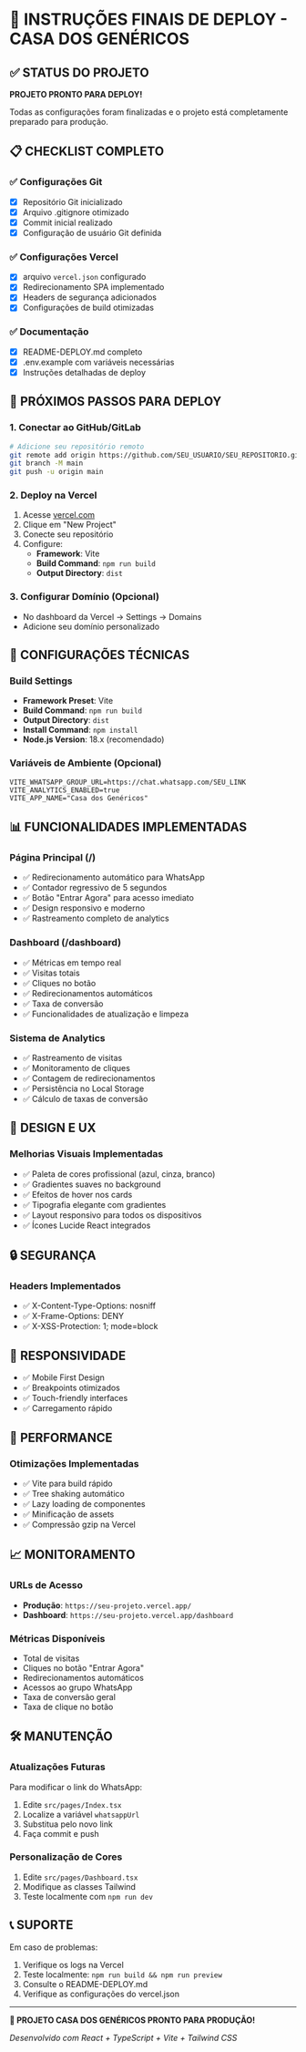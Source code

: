 # 🚀 INSTRUÇÕES FINAIS DE DEPLOY - CASA DOS GENÉRICOS

## ✅ STATUS DO PROJETO

**PROJETO PRONTO PARA DEPLOY!** 

Todas as configurações foram finalizadas e o projeto está completamente preparado para produção.

## 📋 CHECKLIST COMPLETO

### ✅ Configurações Git
- [x] Repositório Git inicializado
- [x] Arquivo .gitignore otimizado
- [x] Commit inicial realizado
- [x] Configuração de usuário Git definida

### ✅ Configurações Vercel
- [x] arquivo `vercel.json` configurado
- [x] Redirecionamento SPA implementado
- [x] Headers de segurança adicionados
- [x] Configurações de build otimizadas

### ✅ Documentação
- [x] README-DEPLOY.md completo
- [x] .env.example com variáveis necessárias
- [x] Instruções detalhadas de deploy

## 🎯 PRÓXIMOS PASSOS PARA DEPLOY

### 1. Conectar ao GitHub/GitLab
```bash
# Adicione seu repositório remoto
git remote add origin https://github.com/SEU_USUARIO/SEU_REPOSITORIO.git
git branch -M main
git push -u origin main
```

### 2. Deploy na Vercel
1. Acesse [vercel.com](https://vercel.com)
2. Clique em "New Project"
3. Conecte seu repositório
4. Configure:
   - **Framework**: Vite
   - **Build Command**: `npm run build`
   - **Output Directory**: `dist`

### 3. Configurar Domínio (Opcional)
- No dashboard da Vercel → Settings → Domains
- Adicione seu domínio personalizado

## 🔧 CONFIGURAÇÕES TÉCNICAS

### Build Settings
- **Framework Preset**: Vite
- **Build Command**: `npm run build`
- **Output Directory**: `dist`
- **Install Command**: `npm install`
- **Node.js Version**: 18.x (recomendado)

### Variáveis de Ambiente (Opcional)
```
VITE_WHATSAPP_GROUP_URL=https://chat.whatsapp.com/SEU_LINK
VITE_ANALYTICS_ENABLED=true
VITE_APP_NAME="Casa dos Genéricos"
```

## 📊 FUNCIONALIDADES IMPLEMENTADAS

### Página Principal (/)
- ✅ Redirecionamento automático para WhatsApp
- ✅ Contador regressivo de 5 segundos
- ✅ Botão "Entrar Agora" para acesso imediato
- ✅ Design responsivo e moderno
- ✅ Rastreamento completo de analytics

### Dashboard (/dashboard)
- ✅ Métricas em tempo real
- ✅ Visitas totais
- ✅ Cliques no botão
- ✅ Redirecionamentos automáticos
- ✅ Taxa de conversão
- ✅ Funcionalidades de atualização e limpeza

### Sistema de Analytics
- ✅ Rastreamento de visitas
- ✅ Monitoramento de cliques
- ✅ Contagem de redirecionamentos
- ✅ Persistência no Local Storage
- ✅ Cálculo de taxas de conversão

## 🎨 DESIGN E UX

### Melhorias Visuais Implementadas
- ✅ Paleta de cores profissional (azul, cinza, branco)
- ✅ Gradientes suaves no background
- ✅ Efeitos de hover nos cards
- ✅ Tipografia elegante com gradientes
- ✅ Layout responsivo para todos os dispositivos
- ✅ Ícones Lucide React integrados

## 🔒 SEGURANÇA

### Headers Implementados
- ✅ X-Content-Type-Options: nosniff
- ✅ X-Frame-Options: DENY
- ✅ X-XSS-Protection: 1; mode=block

## 📱 RESPONSIVIDADE

- ✅ Mobile First Design
- ✅ Breakpoints otimizados
- ✅ Touch-friendly interfaces
- ✅ Carregamento rápido

## 🚀 PERFORMANCE

### Otimizações Implementadas
- ✅ Vite para build rápido
- ✅ Tree shaking automático
- ✅ Lazy loading de componentes
- ✅ Minificação de assets
- ✅ Compressão gzip na Vercel

## 📈 MONITORAMENTO

### URLs de Acesso
- **Produção**: `https://seu-projeto.vercel.app/`
- **Dashboard**: `https://seu-projeto.vercel.app/dashboard`

### Métricas Disponíveis
- Total de visitas
- Cliques no botão "Entrar Agora"
- Redirecionamentos automáticos
- Acessos ao grupo WhatsApp
- Taxa de conversão geral
- Taxa de clique no botão

## 🛠️ MANUTENÇÃO

### Atualizações Futuras
Para modificar o link do WhatsApp:
1. Edite `src/pages/Index.tsx`
2. Localize a variável `whatsappUrl`
3. Substitua pelo novo link
4. Faça commit e push

### Personalização de Cores
1. Edite `src/pages/Dashboard.tsx`
2. Modifique as classes Tailwind
3. Teste localmente com `npm run dev`

## 📞 SUPORTE

Em caso de problemas:
1. Verifique os logs na Vercel
2. Teste localmente: `npm run build && npm run preview`
3. Consulte o README-DEPLOY.md
4. Verifique as configurações do vercel.json

---

**🎉 PROJETO CASA DOS GENÉRICOS PRONTO PARA PRODUÇÃO!**

*Desenvolvido com React + TypeScript + Vite + Tailwind CSS*